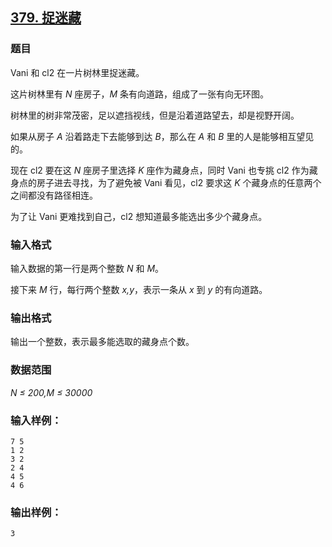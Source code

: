 ## [379. 捉迷藏](https://www.acwing.com/problem/content/381/)

### 题目

Vani 和 cl2 在一片树林里捉迷藏。

这片树林里有 *N* 座房子，*M* 条有向道路，组成了一张有向无环图。

树林里的树非常茂密，足以遮挡视线，但是沿着道路望去，却是视野开阔。

如果从房子 *A* 沿着路走下去能够到达 *B*，那么在 *A* 和 *B* 里的人是能够相互望见的。

现在 cl2 要在这 *N* 座房子里选择 *K* 座作为藏身点，同时 Vani 也专挑 cl2 作为藏身点的房子进去寻找，为了避免被 Vani 看见，cl2 要求这 *K* 个藏身点的任意两个之间都没有路径相连。

为了让 Vani 更难找到自己，cl2 想知道最多能选出多少个藏身点。

### 输入格式

输入数据的第一行是两个整数 *N* 和 *M*。

接下来 *M* 行，每行两个整数 *x,y*，表示一条从 *x* 到 *y* 的有向道路。

### 输出格式

输出一个整数，表示最多能选取的藏身点个数。

### 数据范围

*N ≤ 200,M ≤ 30000*

### 输入样例：

```
7 5
1 2
3 2
2 4
4 5
4 6
```

### 输出样例：

```
3
```
